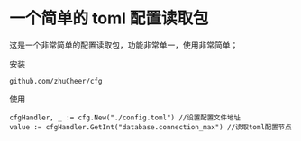 # 一个简单的 toml 配置读取包

这是一个非常简单的配置读取包，功能非常单一，使用非常简单；

安装
```
github.com/zhuCheer/cfg
```

使用

```
cfgHandler, _ := cfg.New("./config.toml") //设置配置文件地址
value := cfgHandler.GetInt("database.connection_max") //读取toml配置节点



```

